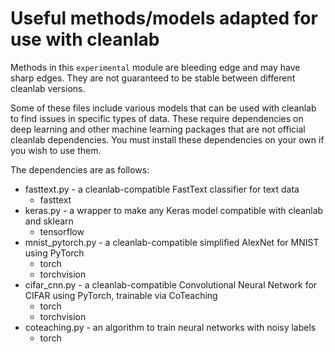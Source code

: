# Useful methods/models adapted for use with cleanlab 

Methods in this `experimental` module are bleeding edge and may have sharp edges. They are not guaranteed to be stable between different cleanlab versions.

Some of these files include various models that can be used with cleanlab to find issues in specific types of data. These require dependencies on deep learning and other machine learning packages that are not official cleanlab dependencies. You must install these dependencies on your own if you wish to use them.

The dependencies are as follows:
* fasttext.py - a cleanlab-compatible FastText classifier for text data
	- fasttext
* keras.py - a wrapper to make any Keras model compatible with cleanlab and sklearn
    - tensorflow
* mnist_pytorch.py - a cleanlab-compatible simplified AlexNet for MNIST using PyTorch
	- torch
	- torchvision
* cifar_cnn.py - a cleanlab-compatible Convolutional Neural Network for CIFAR using PyTorch, trainable via CoTeaching
	- torch
	- torchvision
* coteaching.py - an algorithm to train neural networks with noisy labels
	- torch

